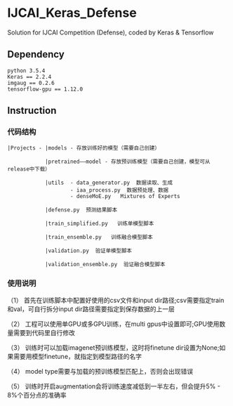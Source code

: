# IJCAI_Keras_Defense
Solution for IJCAI Competition (Defense), coded by Keras &amp; Tensorflow

## Dependency
    python 3.5.4
    Keras == 2.2.4
    imgaug == 0.2.6
    tensorflow-gpu == 1.12.0

## Instruction
### 代码结构
    |Projects - |models - 存放训练好的模型（需要自己创建）
                       
                |pretrained——model - 存放预训练模型（需要自己创建，模型可从release中下载）
                        
                |utils  - data_generator.py  数据读取、生成
                        - iaa_process.py  数据预处理、数据
                        - denseMoE.py   Mixtures of Experts
                        
                |defense.py  预测结果脚本
                
                |train_simplified.py   训练单模型脚本
                
                |train_ensemble.py   训练融合模型脚本
                
                |validation.py  验证单模型脚本
                
                |validation_ensemble.py  验证融合模型脚本
                
 ### 使用说明
 （1） 首先在训练脚本中配置好使用的csv文件和input dir路径;csv需要指定train和val，可自行拆分input dir路径需要指定到保存数据的上一层
 
 （2） 工程可以使用单GPU或多GPU训练，在multi gpus中设置即可;GPU使用数量需要到代码里自行修改
 
 （3） 训练时可以加载imagenet预训练模型，这时将finetune dir设置为None;如果需要用模型finetune，就指定到模型路径的名字
 
 （4） model type需要与加载的预训练模型匹配上，否则会出现错误
 
 （5） 训练时开启augmentation会将训练速度减低到一半左右，但会提升5% - 8%个百分点的准确率

